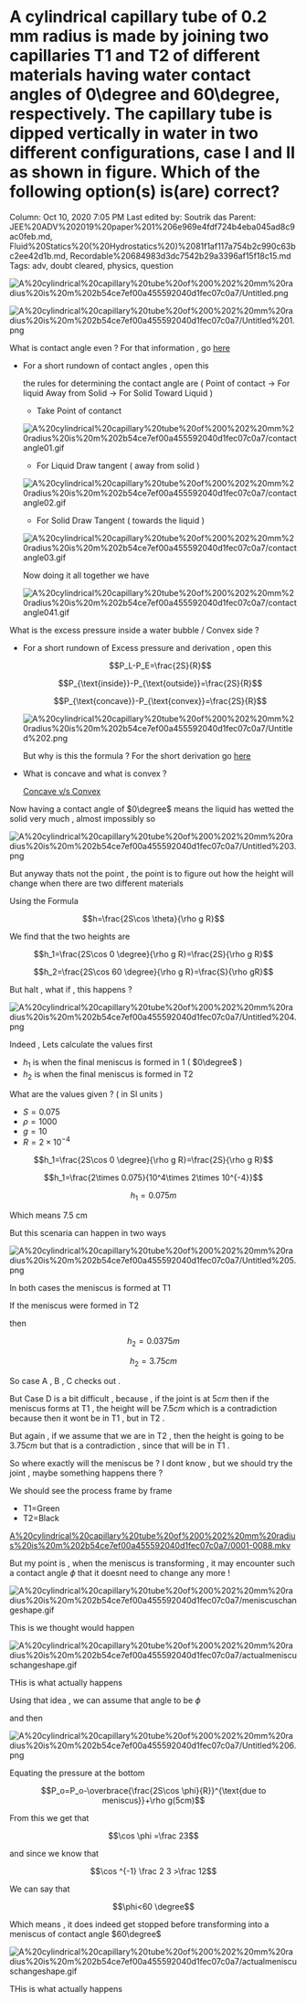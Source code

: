 # A cylindrical capillary tube of 0.2 mm radius is made by joining two capillaries T1 and T2 of different materials having water contact angles of 0\degree and 60\degree, respectively. The capillary tube is dipped vertically in water in two different configurations, case I and II as shown in figure. Which of the following option(s) is(are) correct?

Column: Oct 10, 2020 7:05 PM
Last edited by: Soutrik das
Parent: JEE%20ADV%202019%20paper%201%206e969e4fdf724b4eba045ad8c9ac0feb.md, Fluid%20Statics%20(%20Hydrostatics%20)%2081f1af117a754b2c990c63bc2ee42d1b.md, Recordable%20684983d3dc7542b29a3396af15f18c15.md
Tags: adv, doubt cleared, physics, question

![A%20cylindrical%20capillary%20tube%20of%200%202%20mm%20radius%20is%20m%202b54ce7ef00a455592040d1fec07c0a7/Untitled.png](A%20cylindrical%20capillary%20tube%20of%200%202%20mm%20radius%20is%20m%202b54ce7ef00a455592040d1fec07c0a7/Untitled.png)

![A%20cylindrical%20capillary%20tube%20of%200%202%20mm%20radius%20is%20m%202b54ce7ef00a455592040d1fec07c0a7/Untitled%201.png](A%20cylindrical%20capillary%20tube%20of%200%202%20mm%20radius%20is%20m%202b54ce7ef00a455592040d1fec07c0a7/Untitled%201.png)

What is contact angle even ?  For that information , go [here](Fluid%20Statics%20(%20Hydrostatics%20)%2081f1af117a754b2c990c63bc2ee42d1b.md)

- For a short rundown of contact angles , open this

    the rules for determining the contact angle are ( Point of contact → For liquid Away from Solid  → For Solid Toward Liquid )

    - Take Point of contanct

    ![A%20cylindrical%20capillary%20tube%20of%200%202%20mm%20radius%20is%20m%202b54ce7ef00a455592040d1fec07c0a7/contactangle01.gif](A%20cylindrical%20capillary%20tube%20of%200%202%20mm%20radius%20is%20m%202b54ce7ef00a455592040d1fec07c0a7/contactangle01.gif)

    - For Liquid Draw tangent ( away from solid )

    ![A%20cylindrical%20capillary%20tube%20of%200%202%20mm%20radius%20is%20m%202b54ce7ef00a455592040d1fec07c0a7/contactangle02.gif](A%20cylindrical%20capillary%20tube%20of%200%202%20mm%20radius%20is%20m%202b54ce7ef00a455592040d1fec07c0a7/contactangle02.gif)

    - For Solid Draw Tangent ( towards the liquid )

    ![A%20cylindrical%20capillary%20tube%20of%200%202%20mm%20radius%20is%20m%202b54ce7ef00a455592040d1fec07c0a7/contactangle03.gif](A%20cylindrical%20capillary%20tube%20of%200%202%20mm%20radius%20is%20m%202b54ce7ef00a455592040d1fec07c0a7/contactangle03.gif)

    Now doing it all together we have 

    ![A%20cylindrical%20capillary%20tube%20of%200%202%20mm%20radius%20is%20m%202b54ce7ef00a455592040d1fec07c0a7/contactangle041.gif](A%20cylindrical%20capillary%20tube%20of%200%202%20mm%20radius%20is%20m%202b54ce7ef00a455592040d1fec07c0a7/contactangle041.gif)

What is the excess pressure inside a water bubble / Convex side ? 

- For a short rundown of Excess pressure and derivation , open this

    $$P_L-P_E=\frac{2S}{R}$$

    $$P_{\text{inside}}-P_{\text{outside}}=\frac{2S}{R}$$

    $$P_{\text{concave}}-P_{\text{convex}}=\frac{2S}{R}$$

    ![A%20cylindrical%20capillary%20tube%20of%200%202%20mm%20radius%20is%20m%202b54ce7ef00a455592040d1fec07c0a7/Untitled%202.png](A%20cylindrical%20capillary%20tube%20of%200%202%20mm%20radius%20is%20m%202b54ce7ef00a455592040d1fec07c0a7/Untitled%202.png)

    But why is this the formula ? For the short derivation go [here](https://youtu.be/Us7sk1OrcUc?t=852) 

- What is concave and what is convex ?

    [Concave v/s Convex ](Concave%20v%20s%20Convex%20e158c7e95e5542e8941bd3b43c191a5b.md) 

Now having a contact angle of $0\degree$ means the liquid has wetted the solid very much , almost impossibly so 

![A%20cylindrical%20capillary%20tube%20of%200%202%20mm%20radius%20is%20m%202b54ce7ef00a455592040d1fec07c0a7/Untitled%203.png](A%20cylindrical%20capillary%20tube%20of%200%202%20mm%20radius%20is%20m%202b54ce7ef00a455592040d1fec07c0a7/Untitled%203.png)

But anyway thats not the point , the point is to figure out how the height will change when there are two different materials 

Using the Formula 

$$h=\frac{2S\cos \theta}{\rho g R}$$

We find that the two heights are

$$h_1=\frac{2S\cos 0 \degree}{\rho g R}=\frac{2S}{\rho g R}$$

$$h_2=\frac{2S\cos 60 \degree}{\rho g R}=\frac{S}{\rho gR}$$

But halt , what if , this happens ?

![A%20cylindrical%20capillary%20tube%20of%200%202%20mm%20radius%20is%20m%202b54ce7ef00a455592040d1fec07c0a7/Untitled%204.png](A%20cylindrical%20capillary%20tube%20of%200%202%20mm%20radius%20is%20m%202b54ce7ef00a455592040d1fec07c0a7/Untitled%204.png)

Indeed , Lets calculate the values first 

- $h_1$ is when the final meniscus is formed in 1 ( $0\degree$ )
- $h_2$ is when the final meniscus is formed in T2

What are the values given ? ( in SI units ) 

- $S=0.075$
- $\rho=1000$
- $g=10$
- $R=2\times 10^{-4}$

$$h_1=\frac{2S\cos 0 \degree}{\rho g R}=\frac{2S}{\rho g R}$$

$$h_1=\frac{2\times 0.075}{10^4\times 2\times 10^{-4}}$$

$$h_1=0.075 m $$

Which means 7.5 cm 

But this scenaria can happen in two ways 

![A%20cylindrical%20capillary%20tube%20of%200%202%20mm%20radius%20is%20m%202b54ce7ef00a455592040d1fec07c0a7/Untitled%205.png](A%20cylindrical%20capillary%20tube%20of%200%202%20mm%20radius%20is%20m%202b54ce7ef00a455592040d1fec07c0a7/Untitled%205.png)

In both cases the meniscus is formed at T1

If the meniscus were formed in T2 

then 

$$h_2=0.0375m$$

$$h_2=3.75 cm$$

So case A , B , C checks out . 

But Case D is a bit difficult , because , if the joint is at $5cm$ then if the meniscus forms at T1 , the height will be $7.5cm$ which is a contradiction because then it wont be in T1 , but in T2 .

But again , if we assume that we are in T2 , then the height is going to be $3.75cm$ but that is a contradiction , since that will be in T1 . 

So where exactly will the meniscus be ? I dont know , but we should try the joint , maybe something happens there ?

We should see the process frame by frame 

- T1=Green
- T2=Black

[A%20cylindrical%20capillary%20tube%20of%200%202%20mm%20radius%20is%20m%202b54ce7ef00a455592040d1fec07c0a7/0001-0088.mkv](A%20cylindrical%20capillary%20tube%20of%200%202%20mm%20radius%20is%20m%202b54ce7ef00a455592040d1fec07c0a7/0001-0088.mkv)

But my point is , when the meniscus is transforming , it may encounter such a contact angle $\phi$ that it doesnt need to change any more !

![A%20cylindrical%20capillary%20tube%20of%200%202%20mm%20radius%20is%20m%202b54ce7ef00a455592040d1fec07c0a7/meniscuschangeshape.gif](A%20cylindrical%20capillary%20tube%20of%200%202%20mm%20radius%20is%20m%202b54ce7ef00a455592040d1fec07c0a7/meniscuschangeshape.gif)

This is we thought would happen 

![A%20cylindrical%20capillary%20tube%20of%200%202%20mm%20radius%20is%20m%202b54ce7ef00a455592040d1fec07c0a7/actualmeniscuschangeshape.gif](A%20cylindrical%20capillary%20tube%20of%200%202%20mm%20radius%20is%20m%202b54ce7ef00a455592040d1fec07c0a7/actualmeniscuschangeshape.gif)

THis is what actually happens

Using that idea , we can assume that angle to be $\phi$ 

and then 

![A%20cylindrical%20capillary%20tube%20of%200%202%20mm%20radius%20is%20m%202b54ce7ef00a455592040d1fec07c0a7/Untitled%206.png](A%20cylindrical%20capillary%20tube%20of%200%202%20mm%20radius%20is%20m%202b54ce7ef00a455592040d1fec07c0a7/Untitled%206.png)

Equating the pressure at the bottom 

$$P_o=P_o-\overbrace{\frac{2S\cos \phi}{R}}^{\text{due to meniscus}}+\rho g(5cm)$$

From this we get that 

$$\cos \phi =\frac 23$$

and since we know that 

$$\cos ^{-1} \frac 2 3 >\frac 12$$

We can say that 

$$\phi<60 \degree$$

Which means , it does indeed get stopped before transforming into a meniscus of contact angle $60\degree$

![A%20cylindrical%20capillary%20tube%20of%200%202%20mm%20radius%20is%20m%202b54ce7ef00a455592040d1fec07c0a7/actualmeniscuschangeshape.gif](A%20cylindrical%20capillary%20tube%20of%200%202%20mm%20radius%20is%20m%202b54ce7ef00a455592040d1fec07c0a7/actualmeniscuschangeshape.gif)

THis is what actually happens